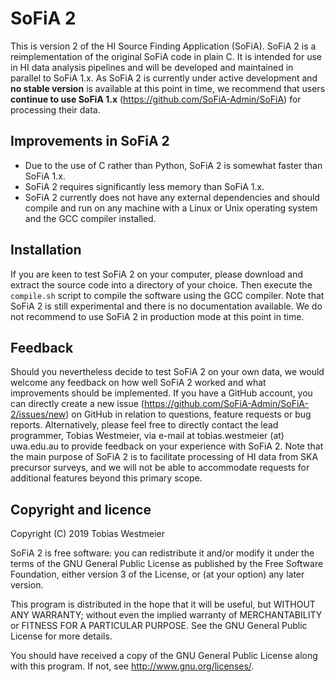 # SoFiA 2

This is version 2 of the HI Source Finding Application (SoFiA). SoFiA 2 is a reimplementation of the original SoFiA code in plain C. It is intended for use in HI data analysis pipelines and will be developed and maintained in parallel to SoFiA 1.x. As SoFiA 2 is currently under active development and **no stable version** is available at this point in time, we recommend that users **continue to use SoFiA 1.x** (https://github.com/SoFiA-Admin/SoFiA) for processing their data.

## Improvements in SoFiA 2

* Due to the use of C rather than Python, SoFiA 2 is somewhat faster than SoFiA 1.x.
* SoFiA 2 requires significantly less memory than SoFiA 1.x.
* SoFiA 2 currently does not have any external dependencies and should compile and run on any machine with a Linux or Unix operating system and the GCC compiler installed.

## Installation

If you are keen to test SoFiA 2 on your computer, please download and extract the source code into a directory of your choice. Then execute the `compile.sh` script to compile the software using the GCC compiler. Note that SoFiA 2 is still experimental and there is no documentation available. We do not recommend to use SoFiA 2 in production mode at this point in time.

## Feedback

Should you nevertheless decide to test SoFiA 2 on your own data, we would welcome any feedback on how well SoFiA 2 worked and what improvements should be implemented. If you have a GitHub account, you can directly create a new issue (https://github.com/SoFiA-Admin/SoFiA-2/issues/new) on GitHub in relation to questions, feature requests or bug reports. Alternatively, please feel free to directly contact the lead programmer, Tobias Westmeier, via e-mail at tobias.westmeier (at) uwa.edu.au to provide feedback on your experience with SoFiA 2. Note that the main purpose of SoFiA 2 is to facilitate processing of HI data from SKA precursor surveys, and we will not be able to accommodate requests for additional features beyond this primary scope.

## Copyright and licence

Copyright (C) 2019 Tobias Westmeier

SoFiA 2 is free software: you can redistribute it and/or modify it under the terms of the GNU General Public License as published by the Free Software Foundation, either version 3 of the License, or (at your option) any later version.

This program is distributed in the hope that it will be useful, but WITHOUT ANY WARRANTY; without even the implied warranty of MERCHANTABILITY or FITNESS FOR A PARTICULAR PURPOSE. See the GNU General Public License for more details.

You should have received a copy of the GNU General Public License  along with this program. If not, see http://www.gnu.org/licenses/.
